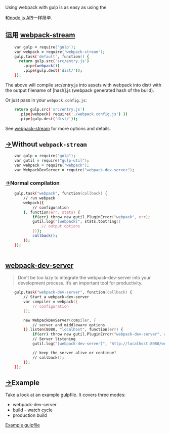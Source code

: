 
Using webpack with gulp is as easy as using the

和[node.js API](node.js-api.html)一样简单.

## 运用 [webpack-stream](https://github.com/shama/webpack-stream)
```zsh
    var gulp = require('gulp');
    var webpack = require('webpack-stream');
    gulp.task('default', function() {
      return gulp.src('src/entry.js')
        .pipe(webpack())
        .pipe(gulp.dest('dist/'));
    });
```

The above will compile src/entry.js into assets with webpack into dist/ with the output filename of [hash].js (webpack generated hash of the build).

Or just pass in your `webpack.config.js`:
```zsh
    return gulp.src('src/entry.js')
      .pipe(webpack( require('./webpack.config.js') ))
      .pipe(gulp.dest('dist/'));
```

See [webpack-stream](https://github.com/shama/webpack-stream) for more options and details.

## [→](#without-webpack-stream)Without `webpack-stream`
```zsh
    var gulp = require("gulp");
    var gutil = require("gulp-util");
    var webpack = require("webpack");
    var WebpackDevServer = require("webpack-dev-server");
```

### [→](#normal-compilation)Normal compilation

```zsh
    gulp.task("webpack", function(callback) {
        // run webpack
        webpack({
            // configuration
        }, function(err, stats) {
            if(err) throw new gutil.PluginError("webpack", err);
            gutil.log("[webpack]", stats.toString({
                // output options
            }));
            callback();
        });
    });
    
```

## [webpack-dev-server](webpack-dev-server.html)

> Don’t be too lazy to integrate the webpack-dev-server into your development process. It’s an important tool for productivity.

```zsh
    gulp.task("webpack-dev-server", function(callback) {
        // Start a webpack-dev-server
        var compiler = webpack({
            // configuration
        });

        new WebpackDevServer(compiler, {
            // server and middleware options
        }).listen(8080, "localhost", function(err) {
            if(err) throw new gutil.PluginError("webpack-dev-server", err);
            // Server listening
            gutil.log("[webpack-dev-server]", "http://localhost:8080/webpack-dev-server/index.html");

            // keep the server alive or continue?
            // callback();
        });
    });
```
## [→](#example)Example

Take a look at an example gulpfile. It covers three modes:

*   webpack-dev-server
*   build - watch cycle
*   production build

[Example gulpfile](https://github.com/webpack/webpack-with-common-libs/blob/master/gulpfile.js)
